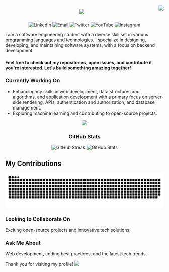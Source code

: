 <div align="center">
  <img src="https://visitor-badge.laobi.icu/badge?page_id=SakhileKhuzwayo222.visitor-badge&left_color=red&right_color=green" align="right" />

  <h1>
    <a href="https://git.io/typing-svg">
      <img src="https://readme-typing-svg.herokuapp.com/?font=Courier+Prime&size=35&color=000000&center=true&vCenter=true&width=800&height=70&duration=6000&lines=Hello+there!+I'm+Sakhile+🛸" />
    </a>
  </h1>
</div>
<p align="center">
  <a href="https://www.linkedin.com/in/sakhilekhuzwayo222" target="_blank">
    <img src="https://img.shields.io/badge/LinkedIn-0077B5?style=for-the-badge&logo=linkedin&logoColor=white" alt="LinkedIn">
  </a>
  <a href="mailto:sakhilekhuzwayo222@example.com" target="_blank">
    <img src="https://img.shields.io/badge/Email-D14836?style=for-the-badge&logo=gmail&logoColor=white" alt="Email">
  </a>
  <a href="https://twitter.com/sakhilekhuzwayo222" target="_blank">
    <img src="https://img.shields.io/badge/Twitter-1DA1F2?style=for-the-badge&logo=twitter&logoColor=white" alt="Twitter">
  </a>
  <a href="https://youtube.com/sakhilekhuzwayo222" target="_blank">
    <img src="https://img.shields.io/badge/YouTube-FF0000?style=for-the-badge&logo=youtube&logoColor=white" alt="YouTube">
  </a>
  <a href="https://instagram.com/sakhilekhuzwayo222" target="_blank">
    <img src="https://img.shields.io/badge/Instagram-E4405F?style=for-the-badge&logo=instagram&logoColor=white" alt="Instagram">
  </a>
</p>
</hr>
I am a software engineering student with a diverse skill set in various programming languages and technologies. I specialize in designing, developing, and maintaining software systems, with a focus on backend development.



<h4>Feel free to check out my repositories, open issues, and contribute if you're interested. Let's build something amazing together!</h4>

<h3>Currently Working On</h3>

- Enhancing my skills in web development, data structures and algorithms, and application development with a primary focus on server-side rendering, APIs, authentication and authorization, and database management.
- Exploring machine learning and contributing to open-source projects.

<p align="center">
  <a href="https://skillicons.dev">
    <img src="https://skillicons.dev/icons?i=java,spring,cs,kubernetes,dotnet,maven,mysql,php,graphql,react,js,html,css,bootstrap" />
  </a>
</p>


<h3 align="center">GitHub Stats</h3>

<p align="center">
  <img src="https://github-readme-streak-stats.herokuapp.com/?user=SakhileKhuzwayo222&theme=radical" alt="GitHub Streak" />
  <img src="https://github-readme-stats.vercel.app/api?username=SakhileKhuzwayo222&show_icons=true&theme=radical" alt="GitHub Stats" />
</p>

<h2 align="left">My Contributions</h2>

<p align="center">
  <img src="https://github.com/Platane/snk/raw/output/github-contribution-grid-snake.svg" alt="Contributions Snake" />
</p>

<h3>Looking to Collaborate On</h3>

Exciting open-source projects and innovative tech solutions.

<h3>Ask Me About</h3>

Web development, coding best practices, and the latest tech trends.



Thank you for visiting my profile! <img src="https://raw.githubusercontent.com/MartinHeinz/MartinHeinz/master/wave.gif" width="30px">

